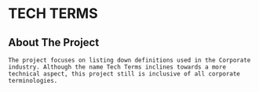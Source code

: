 # TECH TERMS

## About The Project 
    The project focuses on listing down definitions used in the Corporate industry. Although the name Tech Terms inclines towards a more technical aspect, this project still is inclusive of all corporate terminologies. 

    